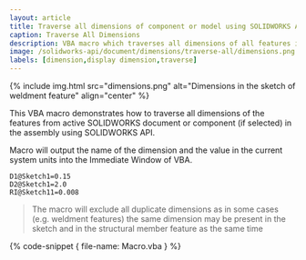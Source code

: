 ```yaml
---
layout: article
title: Traverse all dimensions of component or model using SOLIDWORKS API
caption: Traverse All Dimensions
description: VBA macro which traverses all dimensions of all features in the selected component or active document using SOLIDWORKS API and outputs the dimension name and value to the output Window
image: /solidworks-api/document/dimensions/traverse-all/dimensions.png
labels: [dimension,display dimension,traverse]
---
```

{% include img.html src="dimensions.png" alt="Dimensions in the sketch of weldment feature" align="center" %}

This VBA macro demonstrates how to traverse all dimensions of the features from active SOLIDWORKS document or component (if selected) in the assembly using SOLIDWORKS API.

Macro will output the name of the dimension and the value in the current system units into the Immediate Window of VBA.

~~~
D1@Sketch1=0.15
D2@Sketch1=2.0
RI@Sketch11=0.008
~~~

> The macro will exclude all duplicate dimensions as in some cases (e.g. weldment features) the same dimension may be present in the sketch and in the structural member feature as the same time

{% code-snippet { file-name: Macro.vba } %}
